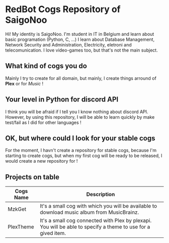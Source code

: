 # RedBot Cogs Repository of SaigoNoo
Hi! My identity is SaigoNoo. I'm student in IT in Belgium and learn about basic programation (Python, C, ...)
I learn about Database Management, Network Security and Administration, Electricity, eletroni and telecomunication. I love video-games too, but that's not the main subject.


## What kind of cogs you do 
Mainly I try to create for all domain, but mainly, I create things arround of **Plex** or for *Music* !

## Your level in Python for discord API
I think you will be afraid if I tell you I know nothing about discord API. However, by using this repository, I will be able to learn quickly by make test/fail as I did for other languages !

## OK, but where could I look for your stable cogs
For the moment, I havn't create a repository for stable cogs, because I'm starting to create cogs, but when my first cog will be ready to be released, I would create a new repository for !

## Projects on table
| Cogs Name | Description |
|--|--|
| MzkGet | It's a small cog with which you will be available to download music album from MusicBrainz. |
| PlexTheme | It's a small cog connected with Plex by plexapi. You will be able to specify a theme to use for a gived item.|
